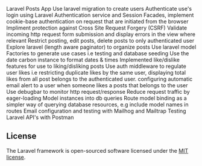 Laravel Posts App
Use laravel migration to create users 
Authenticate use's login using Laravel Authentication service and Session Facades, implement cookie-base authentication on request that are initiated from the browser
Impliment protection against Cross Site Request Forgery (CSRF)
Validate incoming http request form submission and display errors in the view where relevant
Restrict posting, edit posts, delete posts to only authenticated user 
Explore laravel (length aware paginator) to organize posts 
Use laravel model Factories to generate use cases i.e testing and database seeding 
Use the date carbon instance to format dates & times 
Implemented like/dislike features for use to liking/disliking posts 
Use auth middleware to regulate user likes i.e restricting duplicate likes by the same user, displaying total likes from all post belongs to the authenticated user. 
configuring automatic email alert to a user when someone likes a posts that belongs to the user 
Use debugbar to monitor http request/response 
Reduce request traffic by eager-loading Model instances into db queries
Route model binding as a simpler way of querying database resources, e.g include model names in routes
Email configuration and testing with Mailhog and Mailtrap
Testing Laravel API's with Postman

## License
The Laravel framework is open-sourced software licensed under the [MIT license](https://opensource.org/licenses/MIT).
